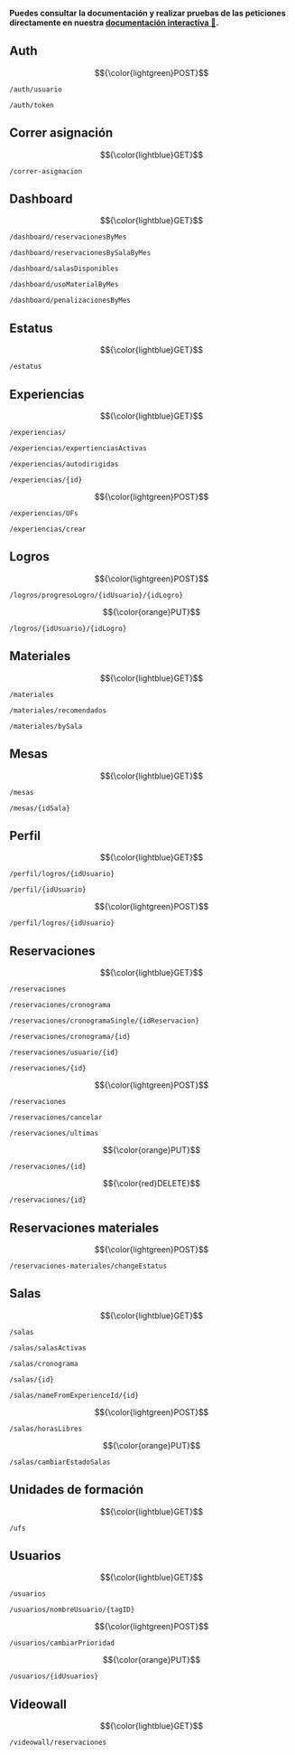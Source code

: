 **Puedes consultar la documentación y realizar pruebas de las peticiones directamente en nuestra [documentación interactiva 📑](https://dreamlab-api.azurewebsites.net/docs/).**

<!-------------------------------------- AUTH -------------------------------------->
## Auth
$${\color{lightgreen}POST}$$
```
/auth/usuario
```
```
/auth/token
```

<!-------------------------------------- CORRER ASIGNACIÓN -------------------------------------->
## Correr asignación
$${\color{lightblue}GET}$$
```
/correr-asignacion
```

<!-------------------------------------- DASHBOARD -------------------------------------->
## Dashboard
$${\color{lightblue}GET}$$
```
/dashboard/reservacionesByMes
```
```
/dashboard/reservacionesBySalaByMes
```
```
/dashboard/salasDisponibles
```
```
/dashboard/usoMaterialByMes
```
```
/dashboard/penalizacionesByMes
```

<!-------------------------------------- ESTATUS -------------------------------------->
## Estatus
$${\color{lightblue}GET}$$
```
/estatus
```

<!-------------------------------------- EXPERIENCIAS -------------------------------------->
## Experiencias
$${\color{lightblue}GET}$$
```
/experiencias/
```
```
/experiencias/expertienciasActivas
```
```
/experiencias/autodirigidas
```
```
/experiencias/{id}
```
$${\color{lightgreen}POST}$$
```
/experiencias/UFs
```
```
/experiencias/crear
```

<!-------------------------------------- LOGROS -------------------------------------->
## Logros
$${\color{lightgreen}POST}$$
```
/logros/progresoLogro/{idUsuario}/{idLogro}
```
$${\color{orange}PUT}$$
```
/logros/{idUsuario}/{idLogro}
```

<!-------------------------------------- MATERIALES -------------------------------------->
## Materiales
$${\color{lightblue}GET}$$
```
/materiales
```
```
/materiales/recomendados
```
```
/materiales/bySala
```

<!-------------------------------------- MESAS -------------------------------------->
## Mesas
$${\color{lightblue}GET}$$
```
/mesas
```
```
/mesas/{idSala}
```

<!-------------------------------------- PERFIL -------------------------------------->
## Perfil
$${\color{lightblue}GET}$$
```
/perfil/logros/{idUsuario}
```
```
/perfil/{idUsuario}
```
$${\color{lightgreen}POST}$$
```
/perfil/logros/{idUsuario}
```

<!-------------------------------------- RESERVACIONES -------------------------------------->
## Reservaciones
$${\color{lightblue}GET}$$
```
/reservaciones
```
```
/reservaciones/cronograma
```
```
/reservaciones/cronogramaSingle/{idReservacion}
```
```
/reservaciones/cronograma/{id}
```
```
/reservaciones/usuario/{id}
```
```
/reservaciones/{id}
```
$${\color{lightgreen}POST}$$
```
/reservaciones
```
```
/reservaciones/cancelar
```
```
/reservaciones/ultimas
```
$${\color{orange}PUT}$$
```
/reservaciones/{id}
```
$${\color{red}DELETE}$$
```
/reservaciones/{id}
```

<!-------------------------------------- RESERVACIONES MATERIALES -------------------------------------->
## Reservaciones materiales
$${\color{lightgreen}POST}$$
```
/reservaciones-materiales/changeEstatus
```

<!-------------------------------------- SALAS -------------------------------------->
## Salas
$${\color{lightblue}GET}$$
```
/salas
```
```
/salas/salasActivas
```
```
/salas/cronograma
```
```
/salas/{id}
```
```
/salas/nameFromExperienceId/{id}
```
$${\color{lightgreen}POST}$$
```
/salas/horasLibres
```
$${\color{orange}PUT}$$
```
/salas/cambiarEstadoSalas
```

<!-------------------------------------- UFs -------------------------------------->
## Unidades de formación
$${\color{lightblue}GET}$$
```
/ufs
```

<!-------------------------------------- USUARIOS -------------------------------------->
## Usuarios
$${\color{lightblue}GET}$$
```
/usuarios
```
```
/usuarios/nombreUsuario/{tagID}
```
$${\color{lightgreen}POST}$$
```
/usuarios/cambiarPrioridad
```
$${\color{orange}PUT}$$
```
/usuarios/{idUsuarios}
```

<!-------------------------------------- VIDEOWALL -------------------------------------->
## Videowall
$${\color{lightblue}GET}$$
```
/videowall/reservaciones
```
